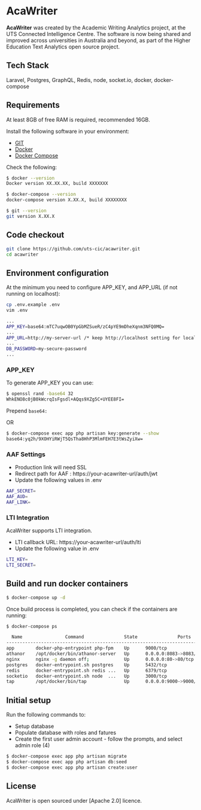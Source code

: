 # AcaWriter

<strong>AcaWriter</strong> was created by the Academic Writing Analytics project, at the UTS Connected Intelligence Centre. The software is now being shared and improved across universities in Australia and beyond, as part of the Higher Education Text Analytics open source project.


## Tech Stack

Laravel, Postgres, GraphQL, Redis, node, socket.io, docker, docker-compose


## Requirements

At least 8GB of free RAM is required, recommended 16GB.

Install the following software in your environment:
- <a href="https://git-scm.com/book/en/v2/Getting-Started-Installing-Git">GIT</a>
- <a href="https://docs.docker.com/install/">Docker</a>
- <a href="https://docs.docker.com/compose/install/">Docker Compose</a>

Check the following:

```sh
$ docker --version
Docker version XX.XX.XX, build XXXXXXX

$ docker-compose --version
docker-compose version X.XX.X, build XXXXXXXX

$ git --version
git version X.XX.X
```


## Code checkout

```sh
git clone https://github.com/uts-cic/acawriter.git
cd acawriter
```


## Environment configuration

At the minimum you need to configure APP_KEY, and APP_URL (if not running on localhost):

```sh
cp .env.example .env
vim .env

...
APP_KEY=base64:mTC7uqwOB0YpGbMZSueR/zC4pYE9mDheXqnm3NFQ0MQ=
...
APP_URL=http://my-server-url /* keep http://localhost setting for local setup*/
...
DB_PASSWORD=my-secure-password
...
```

### APP_KEY
To generate APP_KEY you can use:

```sh
$ openssl rand -base64 32
WhkENO8c0jB0kWcrqIsFgsdl+AQqs9XZg5C+UYEE8FI=
```
Prepend `base64:`

OR

```sh
$ docker-compose exec app php artisan key:generate --show
base64:yq2h/9XOHYiRWjT5QsTha8HhP3MlmFEH7E3tWsZyiXw=
```

### AAF Settings

- Production link will need SSL
- Redirect path for AAF : https://your-acawriter-url/auth/jwt
- Update the following values in .env

```sh
AAF_SECRET=
AAF_AUD=
AAF_LINK=
```

### LTI Integration

AcaWriter supports LTI integration.
- LTI callback URL: https://your-acawriter-url/auth/lti
- Update the following value in .env

```sh
LTI_KEY=
LTI_SECRET=
```

## Build and run docker containers

```sh
$ docker-compose up -d
```

Once build process is completed, you can check if the containers are running:

```sh
$ docker-compose ps

  Name                Command               State               Ports
----------------------------------------------------------------------------------
app        docker-php-entrypoint php-fpm    Up      9000/tcp
athanor    /opt/docker/bin/athanor-server   Up      0.0.0.0:8083->8083/tcp
nginx      nginx -g daemon off;             Up      0.0.0.0:80->80/tcp
postgres   docker-entrypoint.sh postgres    Up      5432/tcp
redis      docker-entrypoint.sh redis ...   Up      6379/tcp
socketio   docker-entrypoint.sh node  ...   Up      3000/tcp
tap        /opt/docker/bin/tap              Up      0.0.0.0:9000->9000/tcp
```


## Initial setup

Run the following commands to:
- Setup database
- Populate database with roles and fatures
- Create the first user admin account - follow the prompts, and select admin role (4)

```sh
$ docker-compose exec app php artisan migrate
$ docker-compose exec app php artisan db:seed
$ docker-compose exec app php artisan create:user
```


## License

AcaWriter is open sourced under [Apache 2.0] licence.
